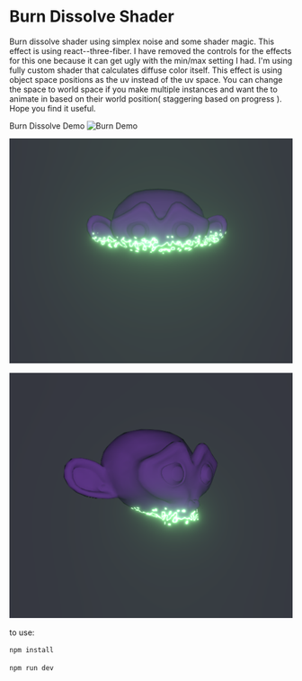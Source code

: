 # Burn Dissolve Shader
Burn dissolve shader using simplex noise and some shader magic. This effect is using react--three-fiber. I have removed the controls for the effects for this one because it can get ugly with the min/max setting I had. I'm using fully custom shader that calculates diffuse color itself. This effect is using object space positions as the uv instead of the uv space. You can change the space to world space if you make multiple instances and want the to animate in based on their world position( staggering based on progress ). Hope you find it useful.

Burn Dissolve Demo ![Burn Demo](https://burn-dissolve.vercel.app/)



![Burn dissolve front](https://github.com/otanodesignco/Burn-Dissolve/blob/main/burn2.png?raw=true)



![Burn dissolve profile view](https://github.com/otanodesignco/Burn-Dissolve/blob/main/burn1.png?raw=true)

to use:

```
npm install

npm run dev
```

